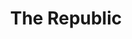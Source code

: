 ---
title: The Republic
description: The galactic republic
categories: [faction]
layout: aurora_page
permalink: Aurora/Library/Factions/Republic.html
---